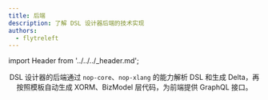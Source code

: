 ```yaml
---
title: 后端
description: 了解 DSL 设计器后端的技术实现
authors:
  - flytreleft
---
```


import Header from '../../../\_header.md';

<Header />

DSL 设计器的后端通过 `nop-core`、`nop-xlang`
的能力解析 DSL 和生成 Delta，再按照模板自动生成 XORM、BizModel
层代码，为前端提供 GraphQL 接口。
